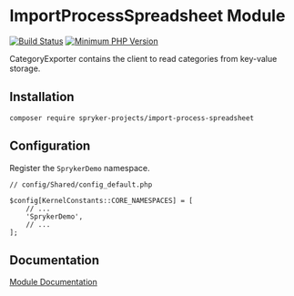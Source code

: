 # ImportProcessSpreadsheet Module
[![Build Status](https://travis-ci.org/spryker/import-process-spreadsheet.svg)](https://travis-ci.org/spryker/import-process-spreadsheet)
[![Minimum PHP Version](https://img.shields.io/badge/php-%3E%3D%207.3-8892BF.svg)](https://php.net/)

CategoryExporter contains the client to read categories from key-value storage.

## Installation

```
composer require spryker-projects/import-process-spreadsheet
```

## Configuration

Register the `SprykerDemo` namespace.

```
// config/Shared/config_default.php

$config[KernelConstants::CORE_NAMESPACES] = [
    // ...
    'SprykerDemo',
    // ...
];
```

## Documentation

[Module Documentation](https://academy.spryker.com/developing_with_spryker/module_guide/modules.html)
